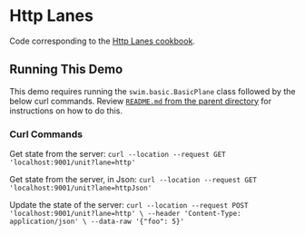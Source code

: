 # Http Lanes

Code corresponding to the [Http Lanes cookbook](https://swimos.org/tutorials/http-lanes/).

## Running This Demo

This demo requires running the `swim.basic.BasicPlane` class followed by the below curl commands.
Review [`README.md` from the parent directory](../README.md) for instructions on how to do this.

### Curl Commands

Get state from the server:
`curl --location --request GET 'localhost:9001/unit?lane=http'`

Get state from the server, in Json:
`curl --location --request GET 'localhost:9001/unit?lane=httpJson'`

Update the state of the server:
`curl --location --request POST 'localhost:9001/unit?lane=http' \
--header 'Content-Type: application/json' \
--data-raw '{"foo": 5}'`
